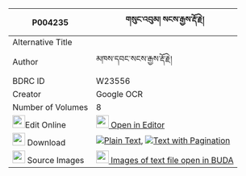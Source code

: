 |P004235|གསུང་འབུམ། སངས་རྒྱས་རྡོ་རྗེ། 
| --- | --- 
|Alternative Title |
|Author| མཁས་དབང་སངས་རྒྱས་རྡོ་རྗེ།
|BDRC ID | W23556
|Creator | Google OCR
|Number of Volumes| 8
|<img width="25" src="https://img.icons8.com/color/25/000000/edit-property.png">Edit Online| [<img width="25" src="https://avatars.githubusercontent.com/u/45091458?s=200&v=4"> Open in Editor](http://editor.openpecha.org/P004235)
|<img width="25" src="https://img.icons8.com/fluent/48/000000/download-2.png"/>  Download | [![](https://img.icons8.com/color/20/000000/txt.png)Plain Text](https://github.com/Openpecha/P004235/releases/download/v1/sungbum_sangye_dorje_plain_P004235.zip), [![](https://img.icons8.com/color/20/000000/txt.png)Text with Pagination](https://github.com/Openpecha/P004235/releases/download/v1/sungbum_sangye_dorje_pages_P004235.zip)
|<img width="25" src="https://img.icons8.com/plasticine/100/000000/pictures-folder.png"/>  Source Images | [<img width="25" src="https://library.bdrc.io/icons/BUDA-small.svg"> Images of text file open in BUDA](https://library.bdrc.io/show/bdr:W23556)
